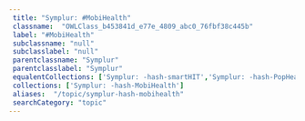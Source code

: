 ```yaml
--- 
 title: "Symplur: #MobiHealth" 
 classname:  "OWLClass_b453841d_e77e_4809_abc0_76fbf38c445b" 
 label: "#MobiHealth" 
 subclassname: "null" 
 subclasslabel: "null" 
 parentclassname: "Symplur" 
 parentclasslabel: "Symplur" 
 equalentCollections: ['Symplur: -hash-smartHIT','Symplur: -hash-PopHealth','Symplur: -hash-DHX2020','Symplur: -hash-DCPdigital18'] 
 collections: ['Symplur: -hash-MobiHealth']
 aliases:  "/topic/symplur-hash-mobihealth"  
 searchCategory: "topic" 
---
```

